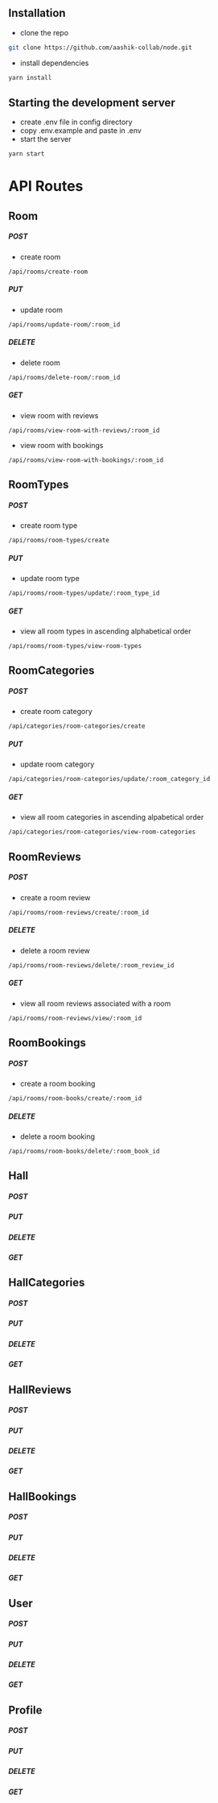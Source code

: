 ## Installation

-   clone the repo

```bash
git clone https://github.com/aashik-collab/node.git
```

-   install dependencies

```bash
yarn install
```

## Starting the development server

-   create .env file in config directory
-   copy .env.example and paste in .env
-   start the server

```bash
yarn start
```

# API Routes

## Room

##### POST

-   create room

```
/api/rooms/create-room
```

##### PUT

-   update room

```
/api/rooms/update-room/:room_id
```

##### DELETE

-   delete room

```
/api/rooms/delete-room/:room_id
```

##### GET

-   view room with reviews

```
/api/rooms/view-room-with-reviews/:room_id
```

-   view room with bookings

```
/api/rooms/view-room-with-bookings/:room_id
```

## RoomTypes

##### POST

-   create room type

```
/api/rooms/room-types/create
```

##### PUT

-   update room type

```
/api/rooms/room-types/update/:room_type_id
```

##### GET

-   view all room types in ascending alphabetical order

```
/api/rooms/room-types/view-room-types
```

## RoomCategories

##### POST

-   create room category

```
/api/categories/room-categories/create
```

##### PUT

-   update room category

```
/api/categories/room-categories/update/:room_category_id
```

##### GET

-   view all room categories in ascending alpabetical order

```
/api/categories/room-categories/view-room-categories
```

## RoomReviews

##### POST

-   create a room review

```
/api/rooms/room-reviews/create/:room_id
```

##### DELETE

-   delete a room review

```
/api/rooms/room-reviews/delete/:room_review_id
```

##### GET

-   view all room reviews associated with a room

```
/api/rooms/room-reviews/view/:room_id
```

## RoomBookings

##### POST

-   create a room booking

```
/api/rooms/room-books/create/:room_id
```

##### DELETE

-   delete a room booking

```
/api/rooms/room-books/delete/:room_book_id
```

## Hall

##### POST

##### PUT

##### DELETE

##### GET

## HallCategories

##### POST

##### PUT

##### DELETE

##### GET

## HallReviews

##### POST

##### PUT

##### DELETE

##### GET

## HallBookings

##### POST

##### PUT

##### DELETE

##### GET

## User

##### POST

##### PUT

##### DELETE

##### GET

## Profile

##### POST

##### PUT

##### DELETE

##### GET
